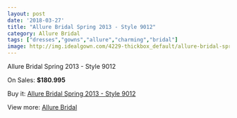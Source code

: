 ```yaml
---
layout: post
date: '2018-03-27'
title: "Allure Bridal Spring 2013 - Style 9012"
category: Allure Bridal
tags: ["dresses","gowns","allure","charming","bridal"]
image: http://img.idealgown.com/4229-thickbox_default/allure-bridal-spring-2013-style-9012.jpg
---
```

Allure Bridal Spring 2013 - Style 9012

On Sales: **$180.995**
<a href="https://www.idealgown.com/en/allure-bridal/1928-allure-bridal-spring-2013-style-9012.html"><amp-img layout="responsive" width="600" height="600" src="//img.idealgown.com/4229-thickbox_default/allure-bridal-spring-2013-style-9012.jpg" alt="Allure Bridal Spring 2013 - Style 9012 0" /></a>
<a href="https://www.idealgown.com/en/allure-bridal/1928-allure-bridal-spring-2013-style-9012.html"><amp-img layout="responsive" width="600" height="600" src="//img.idealgown.com/4231-thickbox_default/allure-bridal-spring-2013-style-9012.jpg" alt="Allure Bridal Spring 2013 - Style 9012 1" /></a>
<a href="https://www.idealgown.com/en/allure-bridal/1928-allure-bridal-spring-2013-style-9012.html"><amp-img layout="responsive" width="600" height="600" src="//img.idealgown.com/4230-thickbox_default/allure-bridal-spring-2013-style-9012.jpg" alt="Allure Bridal Spring 2013 - Style 9012 2" /></a>

Buy it: [Allure Bridal Spring 2013 - Style 9012](https://www.idealgown.com/en/allure-bridal/1928-allure-bridal-spring-2013-style-9012.html "Allure Bridal Spring 2013 - Style 9012")

View more: [Allure Bridal](https://www.idealgown.com/en/29-allure-bridal "Allure Bridal")